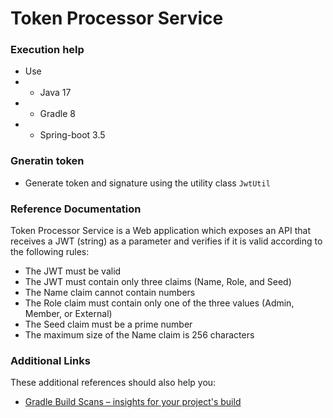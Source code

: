 # Token Processor Service


### Execution help
* Use
* * Java 17
* * Gradle 8
* * Spring-boot 3.5

### Gneratin token
* Generate token and signature using the utility class ``` JwtUtil ```

### Reference Documentation
Token Processor Service is a Web application which exposes an API that receives a JWT (string) 
    as a parameter and verifies if it is  valid according to the following rules:

* The JWT must be valid
* The JWT must contain only three claims (Name, Role, and Seed)
* The Name claim cannot contain numbers
* The Role claim must contain only one of the three values (Admin, Member, or External)
* The Seed claim must be a prime number
* The maximum size of the Name claim is 256 characters

### Additional Links
These additional references should also help you:

* [Gradle Build Scans – insights for your project's build](https://scans.gradle.com#gradle)

